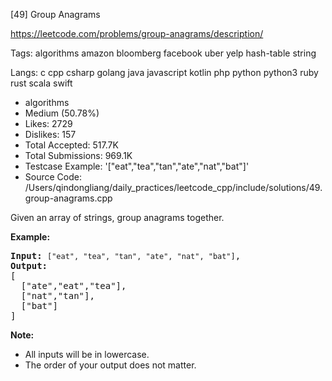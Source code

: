 [49] Group Anagrams  

https://leetcode.com/problems/group-anagrams/description/

Tags:   algorithms   amazon   bloomberg   facebook   uber   yelp   hash-table   string 

Langs:  c   cpp   csharp   golang   java   javascript   kotlin   php   python   python3   ruby   rust   scala   swift 

* algorithms
* Medium (50.78%)
* Likes:    2729
* Dislikes: 157
* Total Accepted:    517.7K
* Total Submissions: 969.1K
* Testcase Example:  '["eat","tea","tan","ate","nat","bat"]'
* Source Code:       /Users/qindongliang/daily_practices/leetcode_cpp/include/solutions/49.group-anagrams.cpp

<p>Given an array of strings, group anagrams together.</p>

<p><strong>Example:</strong></p>

<pre>
<strong>Input:</strong> <code>[&quot;eat&quot;, &quot;tea&quot;, &quot;tan&quot;, &quot;ate&quot;, &quot;nat&quot;, &quot;bat&quot;]</code>,
<strong>Output:</strong>
[
  [&quot;ate&quot;,&quot;eat&quot;,&quot;tea&quot;],
  [&quot;nat&quot;,&quot;tan&quot;],
  [&quot;bat&quot;]
]</pre>

<p><strong>Note:</strong></p>

<ul>
	<li>All inputs will be in lowercase.</li>
	<li>The order of your output does not&nbsp;matter.</li>
</ul>

